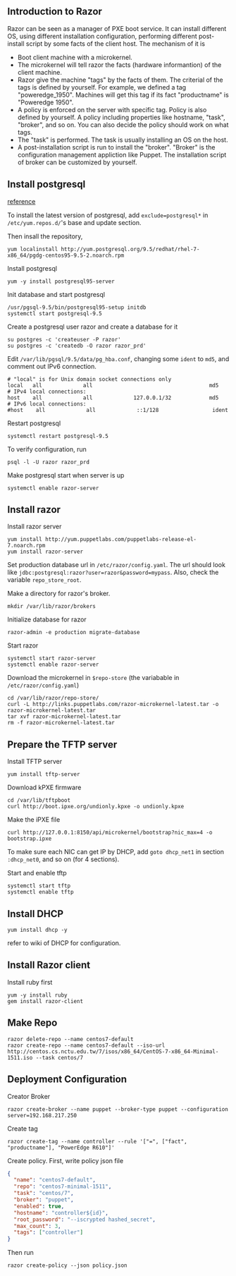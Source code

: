 ## Introduction to Razor

Razor can be seen as a manager of PXE boot service. It can install different OS, using different installation configuration, performing different post-install script by some facts of the client host. The mechanism of it is
* Boot client machine with a microkernel.
* The microkernel will tell razor the facts (hardware informantion) of the client machine.
* Razor give the machine "tags" by the facts of them. The criterial of the tags is defined by yourself. For example, we defined a tag "poweredge_1950". Machines will get this tag if its fact "productname" is "Poweredge 1950".
* A policy is enforced on the server with specific tag. Policy is also defined by yourself. A policy including properties like hostname, "task", "broker", and so on. You can also decide the policy should work on what tags.
* The "task" is performed. The task is usually installing an OS on the host.
* A post-installation script is run to install the "broker". "Broker" is the configuration management appliction like Puppet. The installation script of broker can be customized by yourself.     


## Install postgresql

[reference](https://wiki.postgresql.org/wiki/YUM_Installation)

To install the latest version of postgresql, add `exclude=postgresql*` in `/etc/yum.repos.d/`'s base and update section.

Then insall the repository,
````
yum localinstall http://yum.postgresql.org/9.5/redhat/rhel-7-x86_64/pgdg-centos95-9.5-2.noarch.rpm
````

Install postgresql
````
yum -y install postgresql95-server
````

Init database and start postgresql
````
/usr/pgsql-9.5/bin/postgresql95-setup initdb
systemctl start postgresql-9.5
````

Create a postgresql user razor and create a database for it
````
su postgres -c 'createuser -P razor'
su postgres -c 'createdb -O razor razor_prd'
````

Edit `/var/lib/pgsql/9.5/data/pg_hba.conf`, changing some `ident` to `md5`, and comment out IPv6 connection.
````
# "local" is for Unix domain socket connections only
local   all             all                                     md5
# IPv4 local connections:
host    all             all             127.0.0.1/32            md5
# IPv6 local connections:
#host    all             all             ::1/128                 ident
````

Restart postgresql
````
systemctl restart postgresql-9.5
````

To verify configuration, run
````
psql -l -U razor razor_prd
````

Make postgresql start when server is up
````
systemctl enable razor-server
````

## Install razor

Install razor server
````
yum install http://yum.puppetlabs.com/puppetlabs-release-el-7.noarch.rpm
yum install razor-server
````

Set production database url in `/etc/razor/config.yaml`. The url should look like `jdbc:postgresql:razor?user=razor&password=mypass`. Also, check the variable `repo_store_root`.

Make a directory for razor's broker.
````
mkdir /var/lib/razor/brokers
````

Initialize database for razor
````
razor-admin -e production migrate-database
````

Start razor
````
systemctl start razor-server
systemctl enable razor-server
````

Download the microkernel in `$repo-store` (the variabable in `/etc/razor/config.yaml`)
````
cd /var/lib/razor/repo-store/
curl -L http://links.puppetlabs.com/razor-microkernel-latest.tar -o razor-microkernel-latest.tar
tar xvf razor-microkernel-latest.tar 
rm -f razor-microkernel-latest.tar
````

## Prepare the TFTP server

Install TFTP server
````
yum install tftp-server
````

Download kPXE firmware
````
cd /var/lib/tftpboot
curl http://boot.ipxe.org/undionly.kpxe -o undionly.kpxe
````

Make the iPXE file 
````
curl http://127.0.0.1:8150/api/microkernel/bootstrap?nic_max=4 -o bootstrap.ipxe
````

To make sure each NIC can get IP by DHCP, add `goto dhcp_net1` in section `:dhcp_net0`, and so on (for 4 sections).

Start and enable tftp
````
systemctl start tftp
systemctl enable tftp
````

## Install DHCP
````
yum install dhcp -y 
````
refer to wiki of DHCP for configuration.

## Install Razor client 

Install ruby first
````
yum -y install ruby
gem install razor-client
````

## Make Repo

````
razor delete-repo --name centos7-default
razor create-repo --name centos7-default --iso-url http://centos.cs.nctu.edu.tw/7/isos/x86_64/CentOS-7-x86_64-Minimal-1511.iso --task centos/7
````

## Deployment Configuration 

Creator Broker
````
razor create-broker --name puppet --broker-type puppet --configuration server=192.168.217.250
````

Create tag
````
razor create-tag --name controller --rule '["=", ["fact", "productname"], "PowerEdge R610"]'
````

Create policy. First, write policy json file
````json
{
  "name": "centos7-default",
  "repo": "centos7-minimal-1511",
  "task": "centos/7",
  "broker": "puppet",
  "enabled": true,
  "hostname": "controller${id}",
  "root_password": "--iscrypted hashed_secret",
  "max_count": 3,
  "tags": ["controller"]
}
````
Then run
````
razor create-policy --json policy.json 
````
